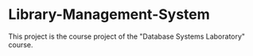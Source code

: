 # Library-Management-System
This project is the course project of the "Database Systems Laboratory" course.
